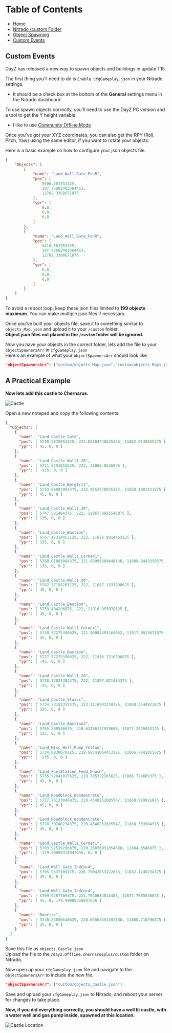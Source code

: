 # Table of Contents

 - [Home](./README.md)
 - [Nitrado /custom Folder](./Nitrado%20custom%20Folder.md)
 - [Object Spawning](./Spawning%20Objects.md)
 - [Custom Events](./Custom%20Events.md)

## Custom Events
DayZ has released a new way to spawn objects and buildings in update 1.15.  
  
The first thing you'll need to do is `Enable cfgGameplay.json` in your Nitrado settings.
 - It should be a check box at the bottom of the **General** settings menu in the Nitrado dashboard.  
  
  
To use spawn objects correctly, you'll need to use the DayZ PC version and a tool to get the Y height variable.
 - I like to use [Community Offline Mode](https://github.com/Arkensor/DayZCommunityOfflineMode)

Once you've got your XYZ coordinates, you can also get the RPY (Roll, Pitch, Yaw) using the same editor, if you want to rotate your objects.
  
Here is a basic example on how to configure your json objects file.
```json
{
    "Objects": [
        {
            "name": "Land_Wall_Gate_FenR",
            "pos": [
                8406.501953125,
                107.73682403564453,
                12782.3388671875
            ],
            "ypr": [
                0.0,
                0.0,
                0.0
            ]
        },
        {
            "name": "Land_Wall_Gate_FenR",
            "pos": [
                8410.501953125,
                107.73682403564453,
                12782.3388671875
            ],
            "ypr": [
                0.0,
                0.0,
                0.0
            ]
        }
    ]
}
```
  
To avoid a reboot loop, keep these json files limited to **199 objects maximum**. You can make multiple json files if necessary.
  
Once you've built your objects file, save it to something similar to `objects_Map.json` and upload it to your `/custom` folder.  
**Object json files not placed in the `/custom` folder will be ignored.**  
  
Now you have your objects in the correct folder, lets add the file to your `objectSpawnersArr` in `cfgGameplay.json`  
Here's an example of what your `objectSpawnersArr` should look like.  
```json
"objectSpawnersArr": ["custom/objects_Map.json","custom/objects_Map1.json","custom/objects_Map2.json"]
```

## A Practical Example

**Now lets add this castle to Chernarus.**  
  
![Castle](./images/ChernarusCastle.png)
  
Open a new notepad and copy the following contents:  
```json
{
  "Objects": [
    {
      "name": "Land_Castle_Gate",
      "pos": [ 5710.3876953125, 221.85804748535156, 11882.9130859375 ],
      "ypr": [ 45, 0, 0 ]
    },
    {
      "name": "Land_Castle_Wall1_20",
      "pos": [ 5721.5791015625, 222, 11866.0546875 ],
      "ypr": [ -135, 0, 0 ]
    },
    {
      "name": "Land_Castle_Bergfrit",
      "pos": [ 5733.86083984375, 232.9653778076172, 11858.1982421875 ],
      "ypr": [ 45, 0, 0 ]
    },
    {
      "name": "Land_Castle_Wall1_20",
      "pos": [ 5747.521484375, 222, 11867.8935546875 ],
      "ypr": [ 135, 0, 0 ]
    },
    {
      "name": "Land_Castle_Bastion",
      "pos": [ 5767.47314453125, 222, 11876.9814453125 ],
      "ypr": [ 135, 0, 0 ]
    },
    {
      "name": "Land_Castle_Wall1_Corner1",
      "pos": [ 5768.61083984375, 221.89999389648438, 11889.9443359375 ],
      "ypr": [ 135, 0, 0 ]
    },
    {
      "name": "Land_Castle_Wall1_20",
      "pos": [ 5762.37158203125, 222, 11897.1337890625 ],
      "ypr": [ 45, 0, 0 ]
    },
    {
      "name": "Land_Castle_Bastion",
      "pos": [ 5753.404296875, 222, 11916.955078125 ],
      "ypr": [ 45, 0, 0 ]
    },
    {
      "name": "Land_Castle_Wall1_Corner1",
      "pos": [ 5740.57275390625, 221.90005493164062, 11917.9013671875 ],
      "ypr": [ 45, 0, 0 ]
    },
    {
      "name": "Land_Castle_Bastion",
      "pos": [ 5727.57275390625, 222, 11916.7216796875 ],
      "ypr": [ -45, 0, 0 ]
    },
    {
      "name": "Land_Castle_Wall1_20",
      "pos": [ 5718.72021484375, 222, 11897.021484375 ],
      "ypr": [ -45, 0, 0 ]
    },
    {
      "name": "Land_Castle_Stairs",
      "pos": [ 5734.23193359375, 223.1116943359375, 11868.3544921875 ],
      "ypr": [ 135, 0, 0 ]
    },
    {
      "name": "Land_Castle_Bastion2",
      "pos": [ 5765.560546875, 218.63156127929688, 11877.2939453125 ],
      "ypr": [ 135, 0, 0 ]
    },
    {
      "name": "Land_Misc_Well_Pump_Yellow",
      "pos": [ 5734.0830078125, 219.68341064453125, 11866.7041015625 ],
      "ypr": [ -135, 0, 0 ]
    },
    {
      "name": "Land_FuelStation_Feed_Enoch",
      "pos": [ 5735.92041015625, 219.705322265625, 11866.724609375 ],
      "ypr": [ 45, 0, 0 ]
    },
    {
      "name": "Land_Roadblock_WoodenCrate",
      "pos": [ 5727.76123046875, 229.4540252685547, 11860.919921875 ],
      "ypr": [ 45, 0, 0 ]
    },
    {
      "name": "Land_Roadblock_WoodenCrate",
      "pos": [ 5728.33740234375, 229.4540252685547, 11860.333984375 ],
      "ypr": [ 45, 0, 0 ]
    },
    {
      "name": "Land_Castle_Wall1_Corner1",
      "pos": [ 5703.92529296875, 220.26876831054688, 11884.0546875 ],
      "ypr": [ -179.99989318847656, 0, 0 ]
    },
    {
      "name": "Land_Wall_Gate_IndCnc4",
      "pos": [ 5705.5537109375, 226.79042053222656, 11882.1240234375 ],
      "ypr": [ 45, 0, 0 ]
    },
    {
      "name": "Land_Wall_Gate_IndCnc4",
      "pos": [ 5709.9287109375, 223.7920684814453, 11877.7685546875 ],
      "ypr": [ 45, 0, 179.99989318847656 ]
    },
    {
      "name": "Bonfire",
      "pos": [ 5738.83056640625, 220.05563354492188, 11888.716796875 ],
      "ypr": [ 45, 0, 0 ]
    }
  ]
}
```
  
Save this file as `objects_Castle.json`  
Upload the file to the `/dayz.Offline.chernarusplus/custom` folder on Nitrado.  
  
Now open up your `cfgGameplay.json` file and navigate to the `objectSpawnersArr` to include the new file.  
```json
"objectSpawnersArr": ["custom/objects_Castle.json"]
```
  
Save and upload your `cfgGameplay.json` to Nitrado, and reboot your server for changes to take place.  
  
**Now, if you did everything correctly, you should have a well lit castle, with a water well and gas pump inside, spawned at this location:**  
  
![Castle Location](./images/ChernarusCastleLocation.png)